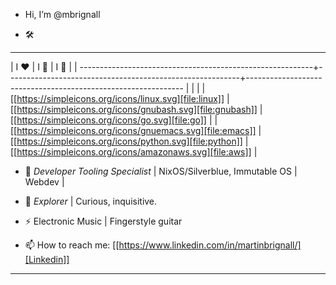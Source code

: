 

* Hi, I’m @mbrignall

- :hammer_and_wrench:

-----

  | I :heart:                                                                                                                                                                            | I :school:                                                  | I :thinking:                                              |
  | ----------------------------------------------------------+----------------------------------------------------------+-------------------------------------------------------------- |                                                             |                                                           |
  | [[https://simpleicons.org/icons/linux.svg][file:linux]]                                                                                                                              | [[https://simpleicons.org/icons/gnubash.svg][file:gnubash]] | [[https://simpleicons.org/icons/go.svg][file:go]]         |
  | [[https://simpleicons.org/icons/gnuemacs.svg][file:emacs]]                                                                                                                           | [[https://simpleicons.org/icons/python.svg][file:python]]   | [[https://simpleicons.org/icons/amazonaws.svg][file:aws]] |

- :telescope: *Developer Tooling Specialist* | NixOS/Silverblue, Immutable OS | Webdev |

- :seedling: *Explorer* | Curious, inquisitive.

- :zap: Electronic Music | Fingerstyle guitar

- :mailbox: How to reach me: [[https://www.linkedin.com/in/martinbrignall/][Linkedin]]

-----

